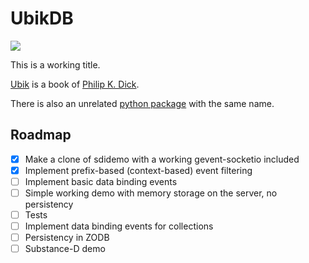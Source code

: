 
# UbikDB #

![](https://tinyurl.com/mso7x2h "")

This is a working title.

[Ubik](http://www.amazon.com/Ubik-Philip-K-Dick/dp/0547572298) is a book
of [Philip K. Dick](http://en.wikipedia.org/wiki/Philip_K._Dick).

There is also an unrelated [python package](https://pypi.python.org/pypi/ubik)
with the same name.

## Roadmap ##

- [x] Make a clone of sdidemo with a working gevent-socketio included
- [x] Implement prefix-based (context-based) event filtering
- [ ] Implement basic data binding events
- [ ] Simple working demo with memory storage on the server, no persistency
- [ ] Tests
- [ ] Implement data binding events for collections
- [ ] Persistency in ZODB
- [ ] Substance-D demo
